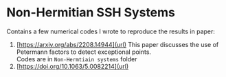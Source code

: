 # Non-Hermitian SSH Systems
Contains a few numerical codes I wrote to reproduce the results in paper: 
1) [https://arxiv.org/abs/2208.14944](url) This paper discusses the use of Petermann factors to detect exceptional points. <br /> Codes are in `Non-Hermtiain systems` folder 
2) [https://doi.org/10.1063/5.0082214](url) 
